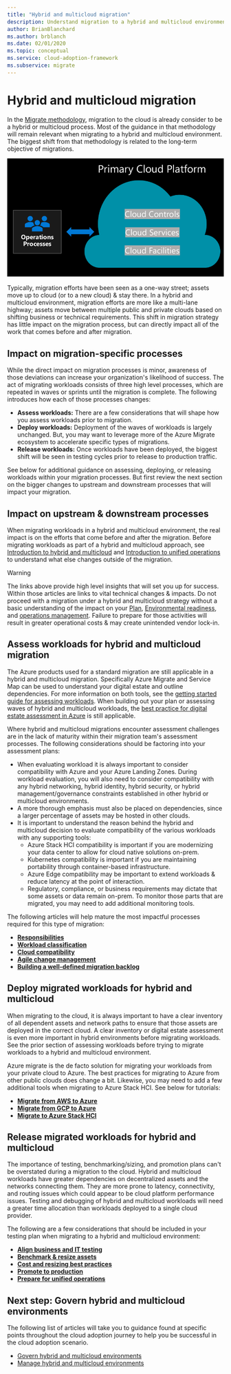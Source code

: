 ```yaml
---
title: "Hybrid and multicloud migration"
description: Understand migration to a hybrid and multicloud environment
author: BrianBlanchard
ms.author: brblanch
ms.date: 02/01/2020
ms.topic: conceptual
ms.service: cloud-adoption-framework
ms.subservice: migrate
---
```


# Hybrid and multicloud migration

In the [Migrate methodology](../../migrate/index.md), migration to the cloud is already consider to be a hybrid or multicloud process. Most of the guidance in that methodology will remain relevant when migrating to a hybrid and multicloud environment. The biggest shift from that methodology is related to the long-term objective of migrations.

![Shift from uni-direction cloud migration, to bi-directional hybrid and multicloud migration described in next paragraph.](../../_images/unified-operations/primary-cloud-provider.png)

Typically, migration efforts have been seen as a one-way street; assets move up to cloud (or to a new cloud) & stay there. In a hybrid and multicloud environment, migration efforts are more like a multi-lane highway; assets move between multiple public and private clouds based on shifting business or technical requirements. This shift in migration strategy has little impact on the migration process, but can directly impact all of the work that comes before and after migration.

## Impact on migration-specific processes

While the direct impact on migration processes is minor, awareness of those deviations can increase your organization's likelihood of success. The act of migrating workloads consists of three high level processes, which are repeated in waves or sprints until the migration is complete. The following introduces how each of those processes changes:

- **Assess workloads:** There are a few considerations that will shape how you assess workloads prior to migration. 
- **Deploy workloads:** Deployment of the waves of workloads is largely unchanged. But, you may want to leverage more of the Azure Migrate ecosystem to accelerate specific types of migrations.
- **Release workloads:** Once workloads have been deployed, the biggest shift will be seen in testing cycles prior to release to production traffic.

See below for additional guidance on assessing, deploying, or releasing workloads within your migration processes. But first review the next section on the bigger changes to upstream and downstream processes that will impact your migration.

## Impact on upstream & downstream processes

When migrating workloads in a hybrid and multicloud environment, the real impact is on the efforts that come before and after the migration. Before migrating workloads as part of a hybrid and multicloud approach, see [Introduction to hybrid and multicloud](./index.md) and [Introduction to unified operations](./unified-operations.md) to understand what else changes outside of the migration.

> [!WARNING]
> The links above provide high level insights that will set you up for success. Within those articles are links to vital technical changes & impacts. Do not proceed with a migration under a hybrid and multicloud strategy without a basic understanding of the impact on your [Plan](./plan.md), [Environmental readiness](./ready.md), and [operations management](./manage.md). Failure to prepare for those activities will result in greater operational costs & may create unintended vendor lock-in.

## Assess workloads for hybrid and multicloud migration

The Azure products used for a standard migration are still applicable in a hybrid and multicloud migration. Specifically Azure Migrate and Service Map can be used to understand your digital estate and outline dependencies. For more information on both tools, see the [getting started guide for assessing workloads](../../migrate/azure-migration-guide/assess.md). When building out your plan or assessing waves of hybrid and multicloud workloads, the [best practice for digital estate assessment in Azure](../../plan/contoso-migration-assessment.md) is still applicable.

Where hybrid and multicloud migrations encounter assessment challenges are in the lack of maturity within their migration team's assessment processes. The following considerations should be factoring into your assessment plans:

- When evaluating workload it is always important to consider compatibility with Azure and your Azure Landing Zones. During workload evaluation, you will also need to consider compatibility with any hybrid networking, hybrid identity, hybrid security, or hybrid management/governance constraints established in other hybrid or multicloud environments.
- A more thorough emphasis must also be placed on dependencies, since a larger percentage of assets may be hosted in other clouds.
- It is important to understand the reason behind the hybrid and multicloud decision to evaluate compatibility of the various workloads with any supporting tools:
    - Azure Stack HCI compatibility is important if you are modernizing your data center to allow for cloud native solutions on-prem.
    - Kubernetes compatibility is important if you are maintaining portability through container-based infrastructure.
    - Azure Edge compatibility may be important to extend workloads & reduce latency at the point of interaction.
    - Regulatory, compliance, or business requirements may dictate that some assets or data remain on-prem. To monitor those parts that are migrated, you may need to add additional monitoring tools.

The following articles will help mature the most impactful processes required for this type of migration:

- **[Responsibilities](../..//migrate/migration-considerations/assess/index.md)**
- **[Workload classification](../../migrate/migration-considerations/assess/classify.md)**
- **[Cloud compatibility](../../migrate/migration-considerations/assess/evaluate.md)**
- **[Agile change management](../../migrate/migration-considerations/assess/release-iteration-backlog.md)**
- **[Building a well-defined migration backlog](../../plan/plan-intro.md)**

## Deploy migrated workloads for hybrid and multicloud

When migrating to the cloud, it is always important to have a clear inventory of all dependent assets and network paths to ensure that those assets are deployed in the correct cloud. A clear inventory or digital estate assessment is even more important in hybrid environments before migrating workloads. See the prior section of assessing workloads before trying to migrate workloads to a hybrid and multicloud environment.

Azure migrate is the de facto solution for migrating your workloads from your private cloud to Azure. The best practices for migrating to Azure from other public clouds does change a bit. Likewise, you may need to add a few additional tools when migrating to Azure Stack HCI. See below for tutorials:

- **[Migrate from AWS to Azure](https://docs.microsoft.com/azure/migrate/tutorial-migrate-aws-virtual-machines)**
- **[Migrate from GCP to Azure](https://docs.microsoft.com/azure/migrate/tutorial-migrate-gcp-virtual-machines)**
- **[Migrate to Azure Stack HCI](../../scenarios/azure-stack/migrate-deploy.md#deploy-workloads)**

## Release migrated workloads for hybrid and multicloud

The importance of testing, benchmarking/sizing, and promotion plans can't be overstated during a migration to the cloud. Hybrid and multicloud workloads have greater dependencies on decentralized assets and the networks connecting them. They are more prone to latency, connectivity, and routing issues which could appear to be cloud platform performance issues. Testing and debugging of hybrid and multicloud workloads will need a greater time allocation than workloads deployed to a single cloud provider.

The following are a few considerations that should be included in your testing plan when migrating to a hybrid and multicloud environment:

- **[Align business and IT testing](../../migrate/migration-considerations/optimize/business-test.md)**
- **[Benchmark & resize assets](../../migrate/migration-considerations/optimize/optimize.md)**
- **[Cost and resizing best practices](../../migrate/azure-best-practices/migrate-best-practices-costs.md)**
- **[Promote to production](../../migrate/migration-considerations/optimize/promote.md)**
- **[Prepare for unified operations](./unified-operations.md)**

## Next step: Govern hybrid and multicloud environments

The following list of articles will take you to guidance found at specific points throughout the cloud adoption journey to help you be successful in the cloud adoption scenario.

- [Govern hybrid and multicloud environments](./govern.md)
- [Manage hybrid and multicloud environments](./manage.md)
